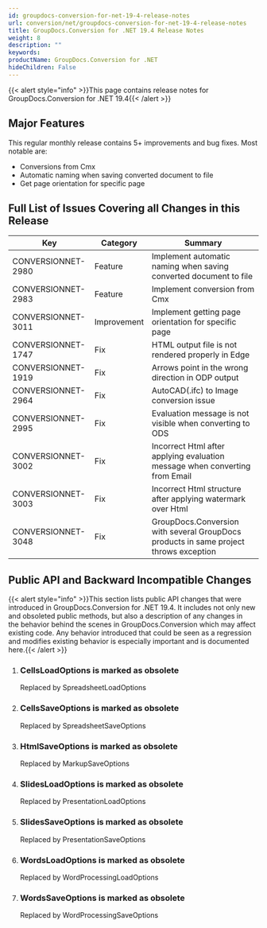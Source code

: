 ```yaml
---
id: groupdocs-conversion-for-net-19-4-release-notes
url: conversion/net/groupdocs-conversion-for-net-19-4-release-notes
title: GroupDocs.Conversion for .NET 19.4 Release Notes
weight: 8
description: ""
keywords: 
productName: GroupDocs.Conversion for .NET
hideChildren: False
---
```

{{< alert style="info" >}}This page contains release notes for GroupDocs.Conversion for .NET 19.4{{< /alert >}}

## Major Features

This regular monthly release contains 5+ improvements and bug fixes. Most notable are: 

*   Conversions from Cmx
*   Automatic naming when saving converted document to file
*   Get page orientation for specific page

## Full List of Issues Covering all Changes in this Release

| Key | Category | Summary |
| --- | --- | --- |
| CONVERSIONNET-2980 | Feature | Implement automatic naming when saving converted document to file |
| CONVERSIONNET-2983 | Feature | Implement conversion from Cmx |
| CONVERSIONNET-3011 | Improvement | Implement getting page orientation for specific page |
| CONVERSIONNET-1747 | Fix | HTML output file is not rendered properly in Edge |
| CONVERSIONNET-1919 | Fix | Arrows point in the wrong direction in ODP output |
| CONVERSIONNET-2964 | Fix | AutoCAD(.ifc) to Image conversion issue |
| CONVERSIONNET-2995 | Fix | Evaluation message is not visible when converting to ODS |
| CONVERSIONNET-3002 | Fix | Incorrect Html after applying evaluation message when converting from Email |
| CONVERSIONNET-3003 | Fix | Incorrect Html structure after applying watermark over Html |
| CONVERSIONNET-3048 | Fix | GroupDocs.Conversion with several GroupDocs products in same project throws exception |

## Public API and Backward Incompatible Changes

{{< alert style="info" >}}This section lists public API changes that were introduced in GroupDocs.Conversion for .NET 19.4. It includes not only new and obsoleted public methods, but also a description of any changes in the behavior behind the scenes in GroupDocs.Conversion which may affect existing code. Any behavior introduced that could be seen as a regression and modifies existing behavior is especially important and is documented here.{{< /alert >}}

1.  ### CellsLoadOptions is marked as obsolete
    Replaced by SpreadsheetLoadOptions
2.  ### CellsSaveOptions is marked as obsolete
    Replaced by SpreadsheetSaveOptions
3.  ### HtmlSaveOptions is marked as obsolete
    Replaced by MarkupSaveOptions
4.  ### SlidesLoadOptions is marked as obsolete
    Replaced by PresentationLoadOptions
5.  ### SlidesSaveOptions is marked as obsolete
    Replaced by PresentationSaveOptions
6.  ### WordsLoadOptions is marked as obsolete
    Replaced by WordProcessingLoadOptions
7.  ### WordsSaveOptions is marked as obsolete
    Replaced by WordProcessingSaveOptions
